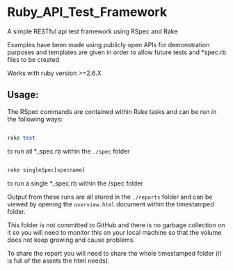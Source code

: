 # Ruby_API_Test_Framework

A simple RESTful api test framework using RSpec and Rake

Examples have been made using publicly open APIs for demonstration purposes and templates are given in order to allow future tests and *spec.rb files to be created

Works with ruby version >=2.6.X


## Usage:
The RSpec commands are contained within Rake tasks and can be run in the following ways:

```ruby

rake test

```

to run all *_spec.rb within the `./spec` folder




```ruby

rake singleSpec[specname]

```

to run a single *_spec.rb within the /spec folder


Output from these runs are all stored in the `./reports` folder and can be viewed by opening the `overview.html` document within the timestamped folder.

This folder is not committed to GitHub and there is no garbage collection on it so you will need to monitor this on your local machine so that the volume does not keep growing and cause problems.

To share the report you will need to share the whole timestamped folder (it is full of the assets the html needs).
